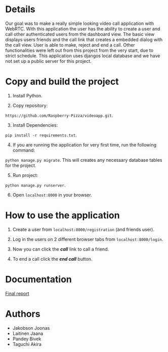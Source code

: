 # Details
Our goal was to make a really simple looking video call application with WebRTC. With this application the user has the ability to create a user and call other authenticated users from the dashboard view. The basic view displays users friends and the call link that creates a embedded dialog with the call view. User is able to make, reject and end a call. Other functionalities were left out from this project from the very start, due to strict schedule.
This application uses djangos local database and we have not set up a public server for this project.

# Copy and build the project
1) Install Python.

2) Copy repository:

`https://github.com/Raspberry-Pizza/videoapp.git`.

3) Install Dependencies:

`pip install -r requirements.txt`.

4) If you are running the application for very first time, run the following command:

`python manage.py migrate`. This will creates any necessary database tables for the project.

5) Run project:

`python manage.py runserver`.

6) Open `localhost:8000` in your browser.

# How to use the application

1) Create a user from `localhost:8000/registration` (and friends user).

2) Log in the users on 2 different browser tabs from `localhost:8000/login`.

3) Now you can click the ***call*** link to call a friend.

4) To end a call click the ***end call*** button.

# Documentation

[Final report](https://github.com/Raspberry-Pizza/videoapp/blob/main/documents/Raspberry%20Pizza%20-%20Final%20Report%20-%20Networked%20Systems%20and%20Services.pdf)

# Authors

- Jakobson Joonas
- Laitinen Jaana
- Pandey Bivek
- Taguchi Akira
